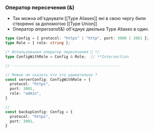 
### Оператор пересечения (&) 

-  Так можна об'єднувати [[Type Aliases]] які в свою чергу били створенні за допомогою [[Type Union]]
-  Оператор _ampersand_(&) об'єднує декілька Type Aliases в один.

```typescript
type Config = { protocol: "https" | "http", port: 3000 | 3001 };
type Role = { role: string };

/* Использования оператор пересечения 🧲 */
type ConfigWithRole = Config & Role;  // **Intersection

// ------------------------------------------------

// Можно ли сказать что это удивительно ? 
const serverConfig: ConfigWithRole = {
  protocol: "https",
  port: 3001,
  role: "admin",
}

// 
const backupConfig: Config = {
  protocol: "https",
  port: 3001,
}

```